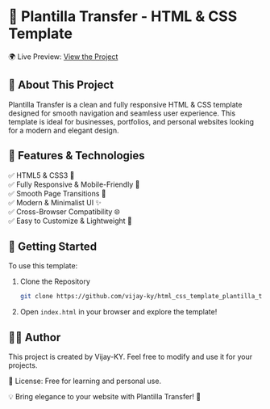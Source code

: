 # 🌿 Plantilla Transfer - HTML & CSS Template  

🌍 Live Preview: [View the Project](https://vijay-ky.github.io/html_css_template_plantilla_transfer/)  

## 📌 About This Project  
Plantilla Transfer is a clean and fully responsive HTML & CSS template designed for smooth navigation and seamless user experience. This template is ideal for businesses, portfolios, and personal websites looking for a modern and elegant design.  

## 🎨 Features & Technologies  
✅ HTML5 & CSS3 🎨  
✅ Fully Responsive & Mobile-Friendly 📱  
✅ Smooth Page Transitions 🔄  
✅ Modern & Minimalist UI ✨  
✅ Cross-Browser Compatibility 🌐  
✅ Easy to Customize & Lightweight 🔧  

## 🚀 Getting Started  
To use this template:  
1. Clone the Repository  
   ```sh
   git clone https://github.com/vijay-ky/html_css_template_plantilla_transfer.git
   ```
2. Open `index.html` in your browser and explore the template!  

## 👨‍💻 Author  
This project is created by Vijay-KY. Feel free to modify and use it for your projects.  

📜 License: Free for learning and personal use.  

💡 Bring elegance to your website with Plantilla Transfer! 🚀  
